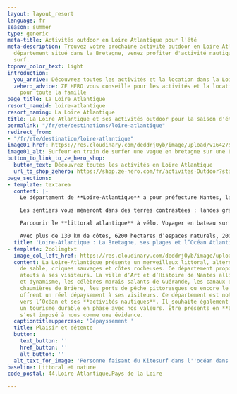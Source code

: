 ```yaml
---
layout: layout_resort
language: fr
season: summer
type: generic
meta-title: Activités outdoor en Loire Atlantique pour l'été
meta-description: Trouvez votre prochaine activité outdoor en Loire Atlantique. Un
  département situé dans la Bretagne, venez profiter d'activité nautique tel que le
  surf.
topnav_color_text: light
introduction:
  you_arrive: Découvrez toutes les activités et la location dans la Loire Atlantique.
  zehero_advice: ZE HERO vous conseille pour les activités et la location des équipements
    pour toute la famille
page_title: La Loire Atlantique
resort_nameid: loire-atlantique
resort_naming: La Loire Atlantique
title: La Loire Atlantique et ses activités outdoor pour la saison d'été
permalink: "/fr/ete/destinations/loire-atlantique"
redirect_from:
- "/fr/ete/destination/loire-atlantique"
image01_href: https://res.cloudinary.com/deddrj0yb/image/upload/v1642758793/website/summer/lechat-valentin-Ho17T_ZBJ5k-unsplash_xcbczl.jpg
image01_alt: Surfeur en train de surfer une vague en bretagne sur une Longboard
button_to_link_to_ze_hero_shop:
  button_text: Découvrez toutes les activités en Loire Atlantique
  url_to_shop_zehero: https://shop.ze-hero.com/fr/activites-Outdoor?station=Loire+Atlantique+%2844%29&calessonstype=all&catypegenderlistsummer=all&calessonsactivitytype=all&start-date=
page_sections:
- template: textarea
  content: |-
    Le département de **Loire-Atlantique** a pour préfecture Nantes, la cité des ducs de Bretagne. Il est classé administrativement dans les Pays de la Loire, un choix contesté car la Loire-Atlantique est culturellement bretonne.

    Les sentiers vous mèneront dans des terres contrastées : landes granitiques et fermes aux toits d’ardoise, maisons basses aux toits de tuiles romaines typiques et ses vignes ou aux marais salants du parc de Brière. Vers les côtes de Jade, Amour ou Sauvage, s’étendent des plages très prisées.

    Parcourir le **littoral atlantique** à vélo. Voyager en bateau sur l’une des nombreuses voies navigables de la région sur la Loire ou au large à travers l’Océan Atlantique. Découvrir l’histoire du sel dans les marais salants rosés de Guérande ou Noirmoutier…

    Avec plus de 130 km de côtes, 6200 hectares d’espaces naturels, 2000 km d’itinéraires vélo et un riche patrimoine, la Loire-Atlantique est le 7e département **touristique** de France. Un territoire qui promeut le tourisme écologique et durable et le développement d’une offre d’hébergement et de loisirs innovants.
  title: 'Loire-Atlantique : La Bretagne, ses plages et l’Océan Atlantique'
- template: 2colimgtxt
  image_col_left_href: https://res.cloudinary.com/deddrj0yb/image/upload/v1642758789/website/summer/geoffroy-hauwen-fmtqbNMB8ho-unsplash_n64wm7.jpg
  content: La Loire-Atlantique présente un merveilleux littoral, alternant **plages**
    de sable, criques sauvages et côtes rocheuses. Ce département propose bien d’autres
    atouts à ses visiteurs. La ville d’Art et d’Histoire de Nantes alliant patrimoine
    et dynamisme, les célèbres marais salants de Guérande, les canaux et les adorables
    chaumières de Brière, les ports de pêche pittoresques ou encore le vignoble nantais
    offrent un réel dépaysement à ses visiteurs. Ce département est notamment tourné
    vers l’Océan et ses **activités nautiques**. Il souhaite également développer
    un tourisme durable en phase avec nos valeurs. Être présents en **Loire-Atlantique**
    s’est imposé à nous comme une évidence.
  captiontitleuppercase: 'Dépayssement '
  title: Plaisir et détente
  button:
    text_button: ''
    href_button: ''
    alt_button: ''
  alt_text_for_image: 'Personne faisant du Kitesurf dans l''océan dans la Loire Atlantique '
baseline: Littoral et nature
code_postal: 44,Loire-Atlantique,Pays de la Loire

---
```

